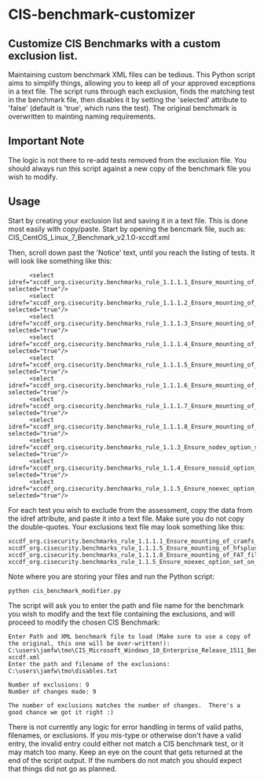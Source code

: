 # CIS-benchmark-customizer
## Customize CIS Benchmarks with a custom exclusion list.

Maintaining custom benchmark XML files can be tedious.  This Python script aims to simplify things, allowing you to keep all of your approved exceptions in a text file.  The script runs through each exclusion, finds the matching test in the benchmark file, then disables it by setting the 'selected' attribute to 'false' (default is 'true', which runs the test).  The original benchmark is overwritten to mainting naming requirements.

## Important Note
The logic is not there to re-add tests removed from the exclusion file.  You should always run this script against a new copy of the benchmark file you wish to modify.

## Usage
Start by creating your exclusion list and saving it in a text file.  This is done most easily with copy/paste.  Start by opening the bencmark file, such as:  CIS_CentOS_Linux_7_Benchmark_v2.1.0-xccdf.xml

Then, scroll down past the 'Notice' text, until you reach the listing of tests.  It will look like something like this:

```
      <select idref="xccdf_org.cisecurity.benchmarks_rule_1.1.1.1_Ensure_mounting_of_cramfs_filesystems_is_disabled" selected="true"/>
      <select idref="xccdf_org.cisecurity.benchmarks_rule_1.1.1.2_Ensure_mounting_of_freevxfs_filesystems_is_disabled" selected="true"/>
      <select idref="xccdf_org.cisecurity.benchmarks_rule_1.1.1.3_Ensure_mounting_of_jffs2_filesystems_is_disabled" selected="true"/>
      <select idref="xccdf_org.cisecurity.benchmarks_rule_1.1.1.4_Ensure_mounting_of_hfs_filesystems_is_disabled" selected="true"/>
      <select idref="xccdf_org.cisecurity.benchmarks_rule_1.1.1.5_Ensure_mounting_of_hfsplus_filesystems_is_disabled" selected="true"/>
      <select idref="xccdf_org.cisecurity.benchmarks_rule_1.1.1.6_Ensure_mounting_of_squashfs_filesystems_is_disabled" selected="true"/>
      <select idref="xccdf_org.cisecurity.benchmarks_rule_1.1.1.7_Ensure_mounting_of_udf_filesystems_is_disabled" selected="true"/>
      <select idref="xccdf_org.cisecurity.benchmarks_rule_1.1.1.8_Ensure_mounting_of_FAT_filesystems_is_disabled" selected="true"/>
      <select idref="xccdf_org.cisecurity.benchmarks_rule_1.1.3_Ensure_nodev_option_set_on_tmp_partition" selected="true"/>
      <select idref="xccdf_org.cisecurity.benchmarks_rule_1.1.4_Ensure_nosuid_option_set_on_tmp_partition" selected="true"/>
      <select idref="xccdf_org.cisecurity.benchmarks_rule_1.1.5_Ensure_noexec_option_set_on_tmp_partition" selected="true"/>
```    

For each test you wish to exclude from the assessment, copy the data from the idref attribute, and paste it into a text file.  Make sure you do not copy the double-quotes.  Your exclusions text file may look something like this:

```
xccdf_org.cisecurity.benchmarks_rule_1.1.1.1_Ensure_mounting_of_cramfs_filesystems_is_disabled
xccdf_org.cisecurity.benchmarks_rule_1.1.1.5_Ensure_mounting_of_hfsplus_filesystems_is_disabled
xccdf_org.cisecurity.benchmarks_rule_1.1.1.8_Ensure_mounting_of_FAT_filesystems_is_disabled
xccdf_org.cisecurity.benchmarks_rule_1.1.5_Ensure_noexec_option_set_on_tmp_partition
```

Note where you are storing your files and run the Python script:

```
python cis_benchmark_modifier.py
```

The script will ask you to enter the path and file name for the benchmark you wish to modify and the text file containing the exclusions, and will proceed to modify the chosen CIS Benchmark:

```
Enter Path and XML benchmark file to load (Make sure to use a copy of the original, this one will be over-written!): C:\users\jamfw\tmo\CIS_Microsoft_Windows_10_Enterprise_Release_1511_Benchmark_v1.1.0-xccdf.xml
Enter the path and filename of the exclusions: C:\users\jamfw\tmo\disables.txt

Number of exclusions: 9
Number of changes made: 9

The number of exclusions matches the number of changes.  There's a good chance we got it right :)
```

There is not currently any logic for error handling in terms of valid paths, filenames, or exclusions.  If you mis-type or otherwise don't have a valid entry, the invalid entry could either not match a CIS benchmark test, or it may match too many.  Keep an eye on the count that gets returned at the end of the script output.  If the numbers do not match you should expect that things did not go as planned.


